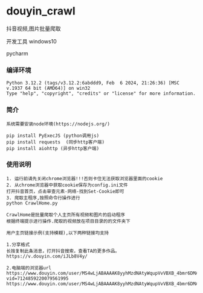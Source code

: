 # douyin_crawl
抖音视频,图片批量爬取

开发工具
windows10

pycharm

### 编译环境
```text
Python 3.12.2 (tags/v3.12.2:6abddd9, Feb  6 2024, 21:26:36) [MSC v.1937 64 bit (AMD64)] on win32
Type "help", "copyright", "credits" or "license" for more information.
```


### 简介
```text
系统需要安装node环境(https://nodejs.org/)

pip install PyExecJS (python调用js)
pip install requests  (同步http客户端)
pip install aiohttp (异步http客户端)

```

### 使用说明

```text
1. 运行前请先关闭chrome浏览器!!!否则卡住无法获取浏览器里面的cookie
2. 从chrome浏览器中获取cookie保存为config.ini文件
打开抖音首页，点击审查元素-网络-找到Set-Cookie即可
3. 爬取主程序,按照命令行操作进行
python CrawlHome.py
```

```text
CrawlHome是批量爬取个人主页所有视频和图片的启动程序
根据终端提示进行操作.爬取的视频放在项目目录的的文件夹下
```

```text
用户主页链接示例(支持模糊),以下两种链接均支持

1.分享格式
长按复制此条消息，打开抖音搜索，查看TA的更多作品。 https://v.douyin.com/iJLb8V4y/

2.电脑端的浏览器url
https://www.douyin.com/user/MS4wLjABAAAAK8yyhMzdNAtyWqupVvVBXB_4bmr6DMAZ0zpGn91qlJU?vid=7124859220079561995
https://www.douyin.com/user/MS4wLjABAAAAK8yyhMzdNAtyWqupVvVBXB_4bmr6DMAZ0zpGn91qlJU
```
